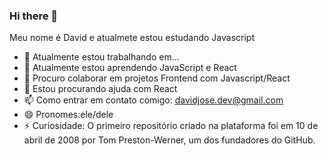 ### Hi there 👋

Meu nome é David e atualmete estou estudando Javascript

- 🔭 Atualmente estou trabalhando em...
- 🌱 Atualmente estou aprendendo JavaScript e React
- 👯 Procuro colaborar em projetos Frontend com Javascript/React
- 🤔 Estou procurando ajuda com React
- 📫 Como entrar em contato comigo: davidjose.dev@gmail.com
- 😄 Pronomes:ele/dele
- ⚡ Curiosidade: O primeiro repositório criado na plataforma foi em 10 de abril de 2008 por Tom Preston-Werner, um dos fundadores do GitHub.
